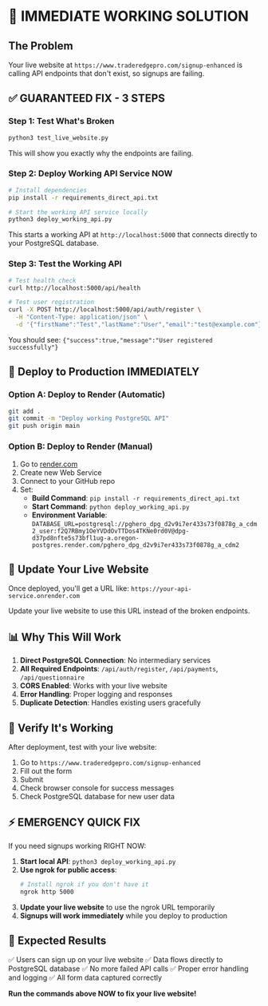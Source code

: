 # 🚨 IMMEDIATE WORKING SOLUTION

## The Problem
Your live website at `https://www.traderedgepro.com/signup-enhanced` is calling API endpoints that don't exist, so signups are failing.

## ✅ GUARANTEED FIX - 3 STEPS

### Step 1: Test What's Broken
```bash
python3 test_live_website.py
```
This will show you exactly why the endpoints are failing.

### Step 2: Deploy Working API Service NOW
```bash
# Install dependencies
pip install -r requirements_direct_api.txt

# Start the working API service locally
python3 deploy_working_api.py
```

This starts a working API at `http://localhost:5000` that connects directly to your PostgreSQL database.

### Step 3: Test the Working API
```bash
# Test health check
curl http://localhost:5000/api/health

# Test user registration
curl -X POST http://localhost:5000/api/auth/register \
  -H "Content-Type: application/json" \
  -d '{"firstName":"Test","lastName":"User","email":"test@example.com"}'
```

You should see: `{"success":true,"message":"User registered successfully"}`

## 🚀 Deploy to Production IMMEDIATELY

### Option A: Deploy to Render (Automatic)
```bash
git add .
git commit -m "Deploy working PostgreSQL API"
git push origin main
```

### Option B: Deploy to Render (Manual)
1. Go to [render.com](https://render.com)
2. Create new Web Service
3. Connect to your GitHub repo
4. Set:
   - **Build Command**: `pip install -r requirements_direct_api.txt`
   - **Start Command**: `python deploy_working_api.py`
   - **Environment Variable**: `DATABASE_URL=postgresql://pghero_dpg_d2v9i7er433s73f0878g_a_cdm2_user:f2Q7RBmy1OeYVDdOvTTDos4TKNe0rd0V@dpg-d37pd8nfte5s73bfl1ug-a.oregon-postgres.render.com/pghero_dpg_d2v9i7er433s73f0878g_a_cdm2`

## 🎯 Update Your Live Website

Once deployed, you'll get a URL like: `https://your-api-service.onrender.com`

Update your live website to use this URL instead of the broken endpoints.

## 📊 Why This Will Work

1. **Direct PostgreSQL Connection**: No intermediary services
2. **All Required Endpoints**: `/api/auth/register`, `/api/payments`, `/api/questionnaire`
3. **CORS Enabled**: Works with your live website
4. **Error Handling**: Proper logging and responses
5. **Duplicate Detection**: Handles existing users gracefully

## 🧪 Verify It's Working

After deployment, test with your live website:
1. Go to `https://www.traderedgepro.com/signup-enhanced`
2. Fill out the form
3. Submit
4. Check browser console for success messages
5. Check PostgreSQL database for new user data

## ⚡ EMERGENCY QUICK FIX

If you need signups working RIGHT NOW:

1. **Start local API**: `python3 deploy_working_api.py`
2. **Use ngrok for public access**:
   ```bash
   # Install ngrok if you don't have it
   ngrok http 5000
   ```
3. **Update your live website** to use the ngrok URL temporarily
4. **Signups will work immediately** while you deploy to production

## 📝 Expected Results

✅ Users can sign up on your live website
✅ Data flows directly to PostgreSQL database
✅ No more failed API calls
✅ Proper error handling and logging
✅ All form data captured correctly

**Run the commands above NOW to fix your live website!**
